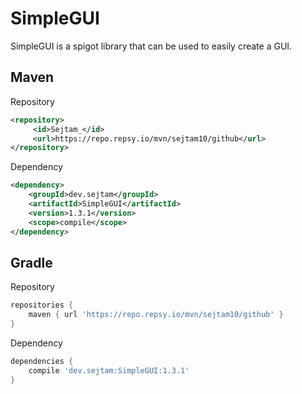 # SimpleGUI
SimpleGUI is a spigot library that can be used to easily create a GUI.

Maven
---

Repository
```xml
<repository>
     <id>Sejtam_</id>
     <url>https://repo.repsy.io/mvn/sejtam10/github</url>
</repository>
```

Dependency
```xml
<dependency>
    <groupId>dev.sejtam</groupId>
    <artifactId>SimpleGUI</artifactId>
    <version>1.3.1</version>
    <scope>compile</scope>
</dependency>
```

Gradle
---

Repository
```groovy
repositories {
    maven { url 'https://repo.repsy.io/mvn/sejtam10/github' }
}
```

Dependency
```groovy
dependencies {
    compile 'dev.sejtam:SimpleGUI:1.3.1'
}
```
